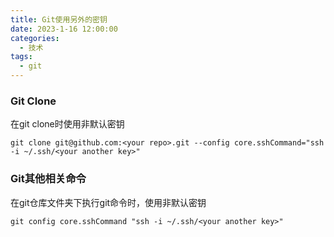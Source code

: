 ```yaml
---
title: Git使用另外的密钥
date: 2023-1-16 12:00:00
categories: 
  - 技术
tags: 
  - git
---
```


### Git Clone
在git clone时使用非默认密钥

`git clone git@github.com:<your repo>.git --config core.sshCommand="ssh -i ~/.ssh/<your another key>"`

### Git其他相关命令
在git仓库文件夹下执行git命令时，使用非默认密钥

`git config core.sshCommand "ssh -i ~/.ssh/<your another key>"`